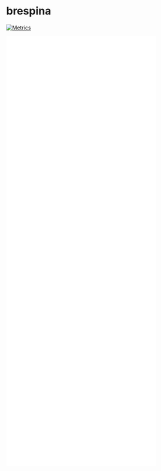 # brespina

[![Metrics](https://github.com/brespina/brespina/actions/workflows/metrics.yml/badge.svg)](https://github.com/brespina/brespina/actions/workflows/metrics.yml)

<picture>
  <img align="left" width="400" src="/basic.svg" alt="Metrics">
</picture>
  <img align="left" width="400" src="/activity.svg" alt="Activity">
</picture>

